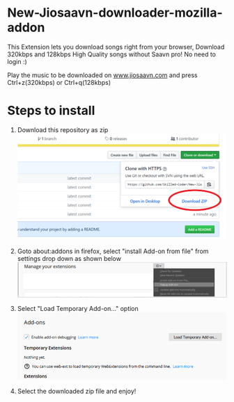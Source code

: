 # New-Jiosaavn-downloader-mozilla-addon
This Extension lets you download songs right from your browser, Download 320kbps and 128kbps High Quality songs without Saavn pro!
No need to login :)

Play the music to be downloaded on www.jiosaavn.com and press Ctrl+z(320kbps) or Ctrl+q(128kbps)

# Steps to install
1. Download this repository as zip
![Screenshot](zip.png)

2. Goto about:addons in firefox, select "install Add-on from file" from settings drop down as shown below
![Screenshot](install.png)
3. Select "Load Temporary Add-on..." option
![Screenshot](install2.png)
4. Select the downloaded zip file and enjoy!
